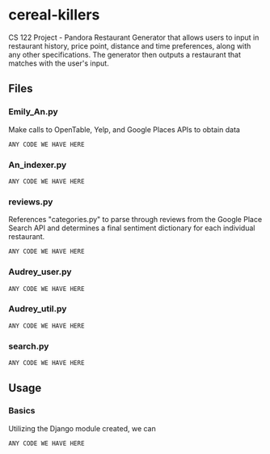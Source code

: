 # cereal-killers

CS 122 Project - Pandora Restaurant Generator that allows users to input in restaurant history, price point, distance and time preferences, along with any other specifications. The generator then outputs a restaurant that matches with the user's input. 

## Files

### Emily_An.py

Make calls to OpenTable, Yelp, and Google Places APIs to obtain data

```
ANY CODE WE HAVE HERE
```

### An_indexer.py

```
ANY CODE WE HAVE HERE
```

### reviews.py
References "categories.py" to parse through reviews from the Google Place Search API and determines a final sentiment dictionary for each individual restaurant. 

```
ANY CODE WE HAVE HERE
```

### Audrey_user.py

```
ANY CODE WE HAVE HERE
```


### Audrey_util.py

```
ANY CODE WE HAVE HERE
```


### search.py

```
ANY CODE WE HAVE HERE
```
## Usage

### Basics

Utilizing the Django module created, we can

```
ANY CODE WE HAVE HERE
```
